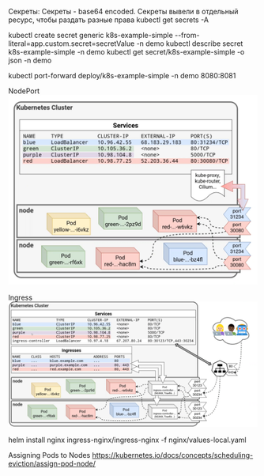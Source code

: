 Секреты:
Секреты  - base64 encoded. Секреты вывели в отдельный ресурс, чтобы раздать разные права
kubectl get secrets -A

kubectl create secret generic k8s-example-simple --from-literal=app.custom.secret=secretValue -n demo
kubectl describe secret k8s-example-simple -n demo
kubectl get secret/k8s-example-simple -o json -n demo

kubectl port-forward deploy/k8s-example-simple -n demo 8080:8081


NodePort
![img.png](img.png)

Ingress
![img_1.png](img_1.png)



helm install nginx ingress-nginx/ingress-nginx -f nginx/values-local.yaml

Assigning Pods to Nodes
https://kubernetes.io/docs/concepts/scheduling-eviction/assign-pod-node/